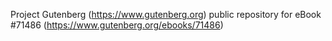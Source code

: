 Project Gutenberg (https://www.gutenberg.org) public repository
for eBook #71486 (https://www.gutenberg.org/ebooks/71486)
